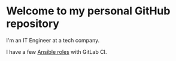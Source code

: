 # Welcome to my personal GitHub repository

I'm an IT Engineer at a tech company.

I have a few [Ansible roles](https://gitlab.com/ialobanov) with GitLab CI.
